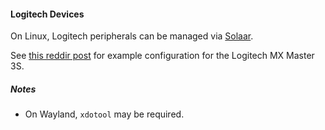 #### Logitech Devices

On Linux, Logitech peripherals can be managed via [Solaar](https://github.com/pwr-Solaar/Solaar).

See [this reddir post](https://www.reddit.com/r/linuxhardware/comments/vugru8/does_logitech_mx_master_3s_linux_support_for/) for example configuration for the Logitech MX Master 3S.

##### Notes

- On Wayland, `xdotool` may be required.
